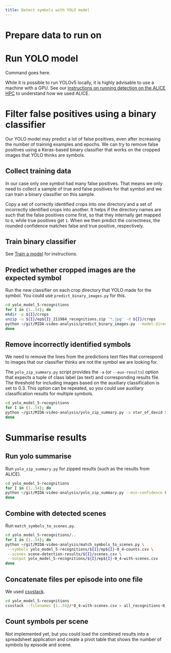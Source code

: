 ```yaml
---
title: Detect symbols with YOLO model
---
```


# Prepare data to run on



# Run YOLO model

Command goes here.

While it is possible to run YOLOv5 locally, it is highly advisable to use a
machine with a GPU.
See our [instructions on running detection on the ALICE HPC](run-on-alice.md)
to understand how we used ALICE.

# Filter false positives using a binary classifier

Our YOLO model may predict a lot of false positives, even after increasing the
number of training examples and epochs.
We can try to remove false positives using a Keras-based binary classifier
that works on the cropped images that YOLO thinks are symbols.

## Collect training data

In our case only one symbol had many false positives.
That means we only need to collect a sample of true and false positives for
that symbol and we can train a binary classifier on this sample.

Copy a set of correctly identified crops into one directory and a set of
incorrectly identified crops into another.
It helps if the directory names are such that the false positives come first,
so that they internally get mapped to `0`, while true positives get `1`.
When we then predict the correctness, the rounded confidence matches false and
true positive, respectively.

## Train binary classifier

See [Train a model](train-a-model.md) for instructions.

## Predict whether cropped images are the expected symbol

Run the new classifier on each crop directory that YOLO made for the symbol.
You could use `predict_binary_images.py` for this.

```sh
cd yolo_model_5-recognitions
for I in {1..54}; do
mkdir -p ${I}/crops
unzip -u ${I}/ep${I}_211984_recognitions.zip '*.jpg' -d ${I}/crops
python ~/git/MIDA-video-analysis/predict_binary_images.py --model-directory ~/surfdrive/Projecten/MIDA/Mustafa/models/star_verifier --images-directory ${I}/crops --pattern '*/*/star_of_david/*.jpg' --output ${I}/star_results.csv
done
```

## Remove incorrectly identified symbols

We need to remove the lines from the predictions text files that correspond to
images that our classifier thinks are not the symbol we are looking for.

The `yolo_zip_summary.py` script provides the `-a` (or `--aux-results`) option that expects a tuple
of class label (as text) and corresponding results file.
The threshold for including images based on the auxiliary classification is set
to 0.3.
This option can be repeated, so you could use auxiliary classification results
for multiple symbols.

```sh
cd yolo_model_5-recognitions
for I in {1..54}; do
python ~/git/MIDA-video-analysis/yolo_zip_summary.py -a star_of_david ${I}/star_results.csv --min-confidence 0.4 --output-csv ${I}/ep${I}-0_4-counts.csv --delete-labels pentagram,keys_of_heaven ${I}/ep${I}_211984_recognitions.zip
done
```

# Summarise results

## Run yolo summarise

Run `yolo_zip_summary.py` for zipped results (such as the results from ALICE).

```sh
cd yolo_model_5-recognitions
for I in {1..54}; do
python ~/git/MIDA-video-analysis/yolo_zip_summary.py --min-confidence 0.4 --output-csv ${I}/ep${I}-0_4-counts.csv --delete-labels pentagram,keys_of_heaven ${I}/ep${I}_211984_recognitions.zip
done
```

## Combine with detected scenes

Run `match_symbols_to_scenes.py`.

```sh
cd yolo_model_5-recognitions/..
for I in {1..54}; do
python ~/git/MIDA-video-analysis/match_symbols_to_scenes.py \
 --symbols yolo_model_5-recognitions/${I}/ep${I}-0_4-counts.csv \
 --scenes scene-detection-results/${I}/scenes.csv \
 --output yolo_model_5-recognitions/${I}/ep${I}-0_4-with-scenes.csv
done
```

## Concatenate files per episode into one file

We used [csvstack].

```bash
cd yolo_model_5-recognitions
csvstack --filenames {1..54}/*0_4-with-scenes.csv > all_recognitions-0_4-with-scenes.csv
```

[csvstack]: https://csvkit.readthedocs.io/en/latest/scripts/csvstack.html

## Count symbols per scene

Not implemented yet, but you could load the combined results into a spreadsheet
application and create a pivot table that shows the number of symbols by
episode and scene.
